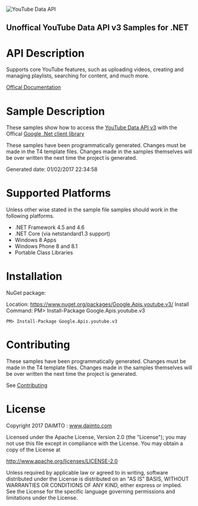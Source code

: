﻿![YouTube Data API](https://www.google.com/images/icons/product/youtube-32.png)

## Unoffical YouTube Data API v3 Samples for .NET  ##

API Description
=============

Supports core YouTube features, such as uploading videos, creating and managing playlists, searching for content, and much more.

[Offical Documentation](https://developers.google.com/youtube/v3)

Sample Description
=============

These samples show how to access the [YouTube Data API v3](https://developers.google.com/youtube/v3) with the Offical [Google .Net client library](https://github.com/google/google-api-dotnet-client)

These samples have been programmatically generated. Changes must be made in the T4 template files. Changes made in the samples themselves will be over written the next time the project is generated.

Generated date: 01/02/2017 22:34:58 

Supported Platforms
=================================

Unless other wise stated in the sample file samples should work in the following platforms.

* .NET Framework 4.5 and 4.6
* .NET Core (via netstandard1.3 support)
* Windows 8 Apps
* Windows Phone 8 and 8.1
* Portable Class Libraries

Installation
=================================

NuGet package:

Location: https://www.nuget.org/packages/Google.Apis.youtube.v3/ 
Install Command: PM>  Install-Package Google.Apis.youtube.v3

```
PM> Install-Package Google.Apis.youtube.v3
```

Contributing
=================================

These samples have been programmatically generated. Changes must be made in the T4 template files. Changes made in the samples themselves will be over written the next time the project is generated.

See [Contributing](CONTRIBUTING.md)

License
=================================

Copyright 2017 DAIMTO :  www.daimto.com

Licensed under the Apache License, Version 2.0 (the "License"); you may not use this file except in compliance with
the License. You may obtain a copy of the License at

http://www.apache.org/licenses/LICENSE-2.0

Unless required by applicable law or agreed to in writing, software distributed under the License is distributed on
an "AS IS" BASIS, WITHOUT WARRANTIES OR CONDITIONS OF ANY KIND, either express or implied. See the License for the
specific language governing permissions and limitations under the License.